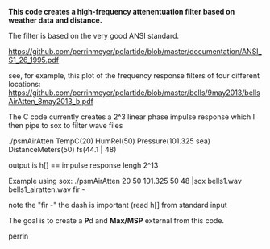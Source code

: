 
**This code creates a high-frequency attenentuation filter based on weather data and distance.**

The filter is based on the very good ANSI standard. 

https://github.com/perrinmeyer/polartide/blob/master/documentation/ANSI_S1_26_1995.pdf

see, for example, this plot of the frequency response filters of four different locations:
https://github.com/perrinmeyer/polartide/blob/master/bells/9may2013/bellsAirAtten_8may2013_b.pdf

The C code currently creates a 2^3 linear phase impulse response which I then pipe to sox to
filter wave files

./psmAirAtten  TempC(20)  HumRel(50)  Pressure(101.325 sea) DistanceMeters(50) fs(44.1 | 48) 

output is h[] == impulse response lengh 2^13

  Example using sox:  ./psmAirAtten 20 50 101.325 50 48 |sox bells1.wav bells1_airatten.wav fir - 

note the "fir -" the dash is important (read h[] from standard input 

The goal is to create a **P**d and **Max/MSP** external from this code. 

perrin

